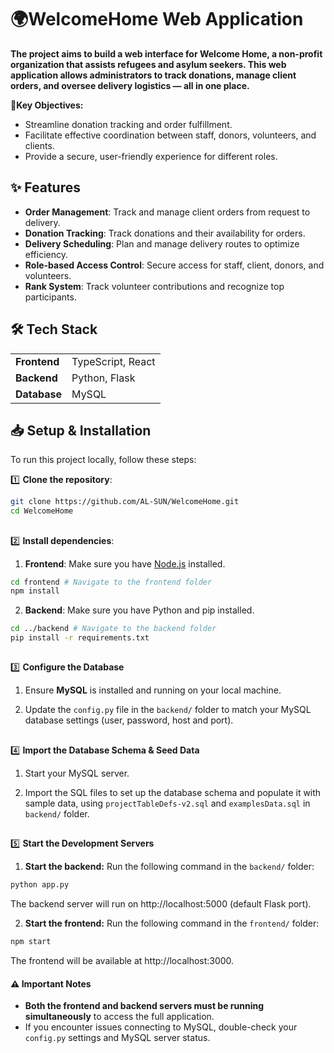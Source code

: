 # 🌍WelcomeHome Web Application

**The project aims to build a web interface for Welcome Home, a non-profit organization that assists refugees and asylum seekers. This web application allows administrators to track donations, manage client orders, and oversee delivery logistics — all in one place.**

🎯**Key Objectives:**

- Streamline donation tracking and order fulfillment.
- Facilitate effective coordination between staff, donors, volunteers, and clients.
- Provide a secure, user-friendly experience for different roles.

## ✨ Features

- **Order Management**: Track and manage client orders from request to delivery.
- **Donation Tracking**: Track donations and their availability for orders.
- **Delivery Scheduling**: Plan and manage delivery routes to optimize efficiency.
- **Role-based Access Control**: Secure access for staff, client, donors, and volunteers.
- **Rank System**: Track volunteer contributions and recognize top participants.

## 🛠️ Tech Stack

<table>
  
  <tr>
    <td><strong>Frontend</strong></td>
    <td>TypeScript, React</td>
  </tr>
  <tr>
    <td><strong>Backend</strong></td>
    <td>Python, Flask</td>
  </tr>
  <tr>
    <td><strong>Database</strong></td>
    <td>MySQL</td>
  </tr>
</table>


## 📥 Setup & Installation

To run this project locally, follow these steps:

1️⃣ **Clone the repository**:  

```bash
git clone https://github.com/AL-SUN/WelcomeHome.git
cd WelcomeHome
```

##

2️⃣ **Install dependencies**:

1. **Frontend**: Make sure you have [Node.js](https://nodejs.org/)  installed.

```bash
cd frontend # Navigate to the frontend folder
npm install
```

2. **Backend**: Make sure you have Python and pip installed.

```bash
cd ../backend # Navigate to the backend folder
pip install -r requirements.txt
```

##

3️⃣ **Configure the Database**

1. Ensure **MySQL** is installed and running on your local machine.

2. Update the `config.py` file in the `backend/` folder to match your MySQL database settings (user, password, host and port).

##

4️⃣ **Import the Database Schema & Seed Data**

1. Start your MySQL server.

2. Import the SQL files to set up the database schema and populate it with sample data, using `projectTableDefs-v2.sql` and `examplesData.sql` in `backend/` folder.
##

5️⃣ **Start the Development Servers**

1. **Start the backend:** Run the following command in the `backend/` folder:

  ```bash
  python app.py 
  ```

The backend server will run on http://localhost:5000 (default Flask port).

2. **Start the frontend:** Run the following command in the `frontend/` folder:

  ```bash
  npm start 
  ```

  The frontend will be available at http://localhost:3000.


#### **⚠️ Important Notes**

- **Both the frontend and backend servers must be running simultaneously** to access the full application.
- If you encounter issues connecting to MySQL, double-check your `config.py` settings and MySQL server status.

